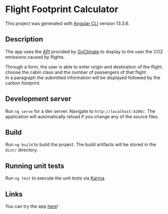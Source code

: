 # Flight Footprint Calculator

This project was generated with [Angular CLI](https://github.com/angular/angular-cli) version 13.3.6.

## Description

The app uses the [API](https://api.goclimate.com/docs) provided by [GoClimate](https://www.goclimate.com/) to display to the user the CO2 emissions caused by flights.

Through a form, the user is able to enter origin and destination of the flight, choose the cabin class and the number of passengers of that flight.</br>
In a paragraph the submitted information will be displayed followed by the carbon footprint.

## Development server

Run `ng serve` for a dev server. Navigate to `http://localhost:4200/`. The application will automatically reload if you change any of the source files.

## Build

Run `ng build` to build the project. The build artifacts will be stored in the `dist/` directory.

## Running unit tests

Run `ng test` to execute the unit tests via [Karma](https://karma-runner.github.io).


## Links

You can try the app [here](https://flight-footprint-calculator.web.app/)!
